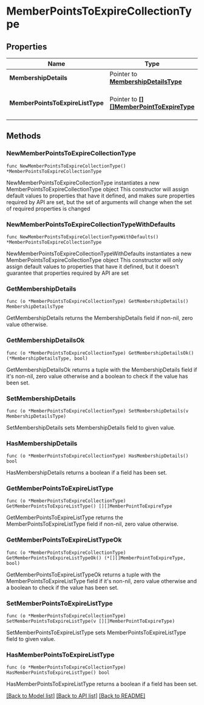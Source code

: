 # MemberPointsToExpireCollectionType

## Properties

Name | Type | Description | Notes
------------ | ------------- | ------------- | -------------
**MembershipDetails** | Pointer to [**MembershipDetailsType**](MembershipDetailsType.md) |  | [optional] 
**MemberPointsToExpireListType** | Pointer to [**[][]MemberPointToExpireType**]([]MemberPointToExpireType.md) | List of of member points to expire. | [optional] 

## Methods

### NewMemberPointsToExpireCollectionType

`func NewMemberPointsToExpireCollectionType() *MemberPointsToExpireCollectionType`

NewMemberPointsToExpireCollectionType instantiates a new MemberPointsToExpireCollectionType object
This constructor will assign default values to properties that have it defined,
and makes sure properties required by API are set, but the set of arguments
will change when the set of required properties is changed

### NewMemberPointsToExpireCollectionTypeWithDefaults

`func NewMemberPointsToExpireCollectionTypeWithDefaults() *MemberPointsToExpireCollectionType`

NewMemberPointsToExpireCollectionTypeWithDefaults instantiates a new MemberPointsToExpireCollectionType object
This constructor will only assign default values to properties that have it defined,
but it doesn't guarantee that properties required by API are set

### GetMembershipDetails

`func (o *MemberPointsToExpireCollectionType) GetMembershipDetails() MembershipDetailsType`

GetMembershipDetails returns the MembershipDetails field if non-nil, zero value otherwise.

### GetMembershipDetailsOk

`func (o *MemberPointsToExpireCollectionType) GetMembershipDetailsOk() (*MembershipDetailsType, bool)`

GetMembershipDetailsOk returns a tuple with the MembershipDetails field if it's non-nil, zero value otherwise
and a boolean to check if the value has been set.

### SetMembershipDetails

`func (o *MemberPointsToExpireCollectionType) SetMembershipDetails(v MembershipDetailsType)`

SetMembershipDetails sets MembershipDetails field to given value.

### HasMembershipDetails

`func (o *MemberPointsToExpireCollectionType) HasMembershipDetails() bool`

HasMembershipDetails returns a boolean if a field has been set.

### GetMemberPointsToExpireListType

`func (o *MemberPointsToExpireCollectionType) GetMemberPointsToExpireListType() [][]MemberPointToExpireType`

GetMemberPointsToExpireListType returns the MemberPointsToExpireListType field if non-nil, zero value otherwise.

### GetMemberPointsToExpireListTypeOk

`func (o *MemberPointsToExpireCollectionType) GetMemberPointsToExpireListTypeOk() (*[][]MemberPointToExpireType, bool)`

GetMemberPointsToExpireListTypeOk returns a tuple with the MemberPointsToExpireListType field if it's non-nil, zero value otherwise
and a boolean to check if the value has been set.

### SetMemberPointsToExpireListType

`func (o *MemberPointsToExpireCollectionType) SetMemberPointsToExpireListType(v [][]MemberPointToExpireType)`

SetMemberPointsToExpireListType sets MemberPointsToExpireListType field to given value.

### HasMemberPointsToExpireListType

`func (o *MemberPointsToExpireCollectionType) HasMemberPointsToExpireListType() bool`

HasMemberPointsToExpireListType returns a boolean if a field has been set.


[[Back to Model list]](../README.md#documentation-for-models) [[Back to API list]](../README.md#documentation-for-api-endpoints) [[Back to README]](../README.md)


